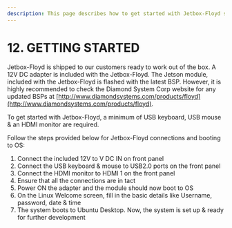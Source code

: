 ```yaml
---
description: This page describes how to get started with Jetbox-Floyd system.
---
```


# 12. GETTING STARTED

Jetbox-Floyd is shipped to our customers ready to work out of the box. A 12V DC adapter is included with the Jetbox-Floyd. The Jetson module, included with the Jetbox-Floyd is flashed with the latest BSP. However, it is highly recommended to check the Diamond System Corp website for any updated BSPs at [http://www.diamondsystems.com/products/floyd](http://www.diamondsystems.com/products/floyd).

To get started with Jetbox-Floyd, a minimum of USB keyboard, USB mouse & an HDMI monitor are required.

Follow the steps provided below for Jetbox-Floyd connections and booting to OS:

1. Connect the included 12V to V DC IN on front panel
2. Connect the USB keyboard & mouse to USB2.0 ports on the front panel
3. Connect the HDMI monitor to HDMI 1 on the front panel
4. Ensure that all the connections are in tact
5. Power ON the adapter and the module should now boot to OS
6. On the Linux Welcome screen, fill in the basic details like Username, password, date & time
7. The system boots to Ubuntu Desktop. Now, the system is set up & ready for further development 

